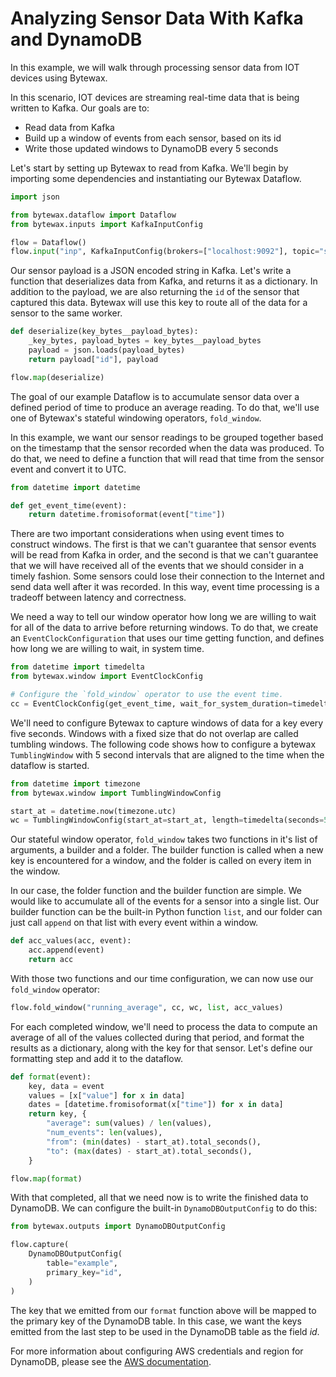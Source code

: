 Analyzing Sensor Data With Kafka and DynamoDB
================================================

In this example, we will walk through processing sensor data from IOT devices using Bytewax.

In this scenario, IOT devices are streaming real-time data that is being written to Kafka. Our goals are to:
* Read data from Kafka
* Build up a window of events from each sensor, based on its id
* Write those updated windows to DynamoDB every 5 seconds

Let's start by setting up Bytewax to read from Kafka. We'll begin by importing some dependencies and instantiating our Bytewax Dataflow.

``` python
import json

from bytewax.dataflow import Dataflow
from bytewax.inputs import KafkaInputConfig

flow = Dataflow()
flow.input("inp", KafkaInputConfig(brokers=["localhost:9092"], topic="sensor_topic"))
```

Our sensor payload is a JSON encoded string in Kafka. Let's write a function that deserializes data from Kafka, and returns it as a dictionary. In addition to the payload, we are also returning the `id` of the sensor that captured this data. Bytewax will use this key to route all of the data for a sensor to the same worker.

``` python
def deserialize(key_bytes__payload_bytes):
    _key_bytes, payload_bytes = key_bytes__payload_bytes
    payload = json.loads(payload_bytes)
    return payload["id"], payload

flow.map(deserialize)
```

The goal of our example Dataflow is to accumulate sensor data over a defined period of time to produce an average reading. To do that, we'll use one of Bytewax's stateful windowing operators, `fold_window`.

In this example, we want our sensor readings to be grouped together based on the timestamp that the sensor recorded when the data was produced. To do that, we need to define a function that will read that time from the sensor event and convert it to UTC.

``` python
from datetime import datetime

def get_event_time(event):
    return datetime.fromisoformat(event["time"])
```

There are two important considerations when using event times to construct windows. The first is that we can't guarantee that sensor events will be read from Kafka in order, and the second is that we can't guarantee that we will have received all of the events that we should consider in a timely fashion. Some sensors could lose their connection to the Internet and send data well after it was recorded. In this way, event time processing is a tradeoff between latency and correctness.

We need a way to tell our window operator how long we are willing to wait for all of the data to arrive before returning windows. To do that, we create an `EventClockConfiguration` that uses our time getting function, and defines how long we are willing to wait, in system time.

``` python
from datetime import timedelta
from bytewax.window import EventClockConfig

# Configure the `fold_window` operator to use the event time.
cc = EventClockConfig(get_event_time, wait_for_system_duration=timedelta(seconds=10))
```

We'll need to configure Bytewax to capture windows of data for a key every five seconds. Windows with a fixed size that do not overlap are called tumbling windows. The following code shows how to configure a bytewax `TumblingWindow` with 5 second intervals that are aligned to the time when the dataflow is started.

``` python
from datetime import timezone
from bytewax.window import TumblingWindowConfig

start_at = datetime.now(timezone.utc)
wc = TumblingWindowConfig(start_at=start_at, length=timedelta(seconds=5))
```

Our stateful window operator, `fold_window` takes two functions in it's list of arguments, a builder and a folder. The builder function is called when a new key is encountered for a window, and the folder is called on every item in the window.

In our case, the folder function and the builder function are simple. We would like to accumulate all of the events for a sensor into a single list. Our builder function can be the built-in Python function `list`, and our folder can just call `append` on that list with every event within a window.

``` python
def acc_values(acc, event):
    acc.append(event)
    return acc
```

With those two functions and our time configuration, we can now use our `fold_window` operator:

``` python
flow.fold_window("running_average", cc, wc, list, acc_values)
```

For each completed window, we'll need to process the data to compute an average of all of the values collected during that period, and format the results as a dictionary, along with the key for that sensor. Let's define our formatting step and add it to the dataflow.

``` python
def format(event):
    key, data = event
    values = [x["value"] for x in data]
    dates = [datetime.fromisoformat(x["time"]) for x in data]
    return key, {
        "average": sum(values) / len(values),
        "num_events": len(values),
        "from": (min(dates) - start_at).total_seconds(),
        "to": (max(dates) - start_at).total_seconds(),
    }

flow.map(format)
```

With that completed, all that we need now is to write the finished data to DynamoDB. We can configure the built-in `DynamoDBOutputConfig` to do this:

``` python
from bytewax.outputs import DynamoDBOutputConfig

flow.capture(
    DynamoDBOutputConfig(
        table="example",
        primary_key="id",
    )
)
```

The key that we emitted from our `format` function above will be mapped to the primary key of the DynamoDB table. In this case, we want the keys emitted from the last step to be used in the DynamoDB table as the field *id*.

For more information about configuring AWS credentials and region for DynamoDB, please see the [AWS documentation](https://docs.aws.amazon.com/sdk-for-rust/latest/dg/credentials.html).
